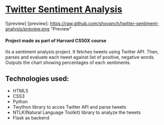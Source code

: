 # [Twitter Sentiment Analysis](https://twitsentiments.herokuapp.com/)
![preview]
[preview]: https://raw.github.com/shovanch/twitter-sentiment-analysis/preview.png "Preview"

#### Project made as part of Harvard CS50X course

Its a sentiment analysis project. It fetches tweets using Twitter API. Then, parses and evaluate each tweet against list of positive, negative words. Outputs the chart showing percentages of each sentiments.

## Technologies used:
* HTML5
* CSS3
* Python
* Twython library to acces Twitter API and parse tweets
* NTLK(Natural Language Toolkit) library to analyze the tweets
* Flask as backend
